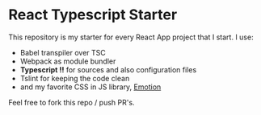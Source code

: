 # React Typescript Starter

This repository is my starter for every React App project that I start. I use:
* Babel transpiler over TSC
* Webpack as module bundler
* **Typescript !!** for sources and also configuration files
* Tslint for keeping the code clean
* and my favorite CSS in JS library, [Emotion](https://github.com/emotion-js/emotion)

Feel free to fork this repo / push PR's.
